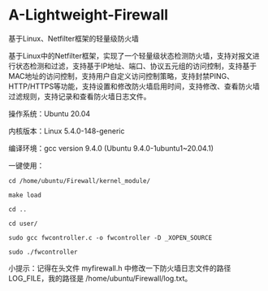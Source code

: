 # A-Lightweight-Firewall
基于Linux、Netfilter框架的轻量级防火墙

基于Linux中的Netfilter框架，实现了一个轻量级状态检测防火墙，支持对报文进行状态检测和过滤，支持基于IP地址、端口、协议五元组的访问控制，支持基于MAC地址的访问控制，支持用户自定义访问控制策略，支持封禁PING、HTTP/HTTPS等功能，支持设置和修改防火墙启用时间，支持修改、查看防火墙过滤规则，支持记录和查看防火墙日志文件。

操作系统：Ubuntu 20.04

内核版本：Linux 5.4.0-148-generic

编译环境：gcc version 9.4.0 (Ubuntu 9.4.0-1ubuntu1~20.04.1)

一键使用：

    cd /home/ubuntu/Firewall/kernel_module/
  
    make load
  
    cd ..
  
    cd user/
  
    sudo gcc fwcontroller.c -o fwcontroller -D _XOPEN_SOURCE
  
    sudo ./fwcontroller

小提示：记得在头文件 myfirewall.h 中修改一下防火墙日志文件的路径 LOG_FILE，我的路径是 /home/ubuntu/Firewall/log.txt。
